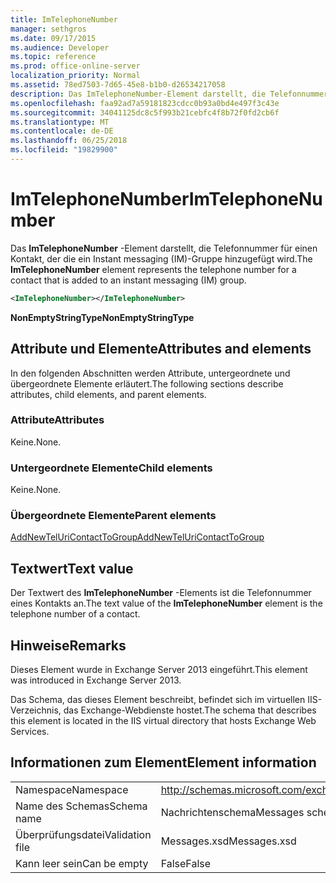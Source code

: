 ```yaml
---
title: ImTelephoneNumber
manager: sethgros
ms.date: 09/17/2015
ms.audience: Developer
ms.topic: reference
ms.prod: office-online-server
localization_priority: Normal
ms.assetid: 78ed7503-7d65-45e8-b1b0-d26534217058
description: Das ImTelephoneNumber-Element darstellt, die Telefonnummer für einen Kontakt, der die ein Instant messaging (IM)-Gruppe hinzugefügt wird.
ms.openlocfilehash: faa92ad7a59181823cdcc0b93a0bd4e497f3c43e
ms.sourcegitcommit: 34041125dc8c5f993b21cebfc4f8b72f0fd2cb6f
ms.translationtype: MT
ms.contentlocale: de-DE
ms.lasthandoff: 06/25/2018
ms.locfileid: "19829900"
---
```

# <a name="imtelephonenumber"></a><span data-ttu-id="1e701-103">ImTelephoneNumber</span><span class="sxs-lookup"><span data-stu-id="1e701-103">ImTelephoneNumber</span></span>

<span data-ttu-id="1e701-104">Das **ImTelephoneNumber** -Element darstellt, die Telefonnummer für einen Kontakt, der die ein Instant messaging (IM)-Gruppe hinzugefügt wird.</span><span class="sxs-lookup"><span data-stu-id="1e701-104">The **ImTelephoneNumber** element represents the telephone number for a contact that is added to an instant messaging (IM) group.</span></span> 
  
```XML
<ImTelephoneNumber></ImTelephoneNumber>
```

 <span data-ttu-id="1e701-105">**NonEmptyStringType**</span><span class="sxs-lookup"><span data-stu-id="1e701-105">**NonEmptyStringType**</span></span>
## <a name="attributes-and-elements"></a><span data-ttu-id="1e701-106">Attribute und Elemente</span><span class="sxs-lookup"><span data-stu-id="1e701-106">Attributes and elements</span></span>

<span data-ttu-id="1e701-107">In den folgenden Abschnitten werden Attribute, untergeordnete und übergeordnete Elemente erläutert.</span><span class="sxs-lookup"><span data-stu-id="1e701-107">The following sections describe attributes, child elements, and parent elements.</span></span>
  
### <a name="attributes"></a><span data-ttu-id="1e701-108">Attribute</span><span class="sxs-lookup"><span data-stu-id="1e701-108">Attributes</span></span>

<span data-ttu-id="1e701-109">Keine.</span><span class="sxs-lookup"><span data-stu-id="1e701-109">None.</span></span>
  
### <a name="child-elements"></a><span data-ttu-id="1e701-110">Untergeordnete Elemente</span><span class="sxs-lookup"><span data-stu-id="1e701-110">Child elements</span></span>

<span data-ttu-id="1e701-111">Keine.</span><span class="sxs-lookup"><span data-stu-id="1e701-111">None.</span></span>
  
### <a name="parent-elements"></a><span data-ttu-id="1e701-112">Übergeordnete Elemente</span><span class="sxs-lookup"><span data-stu-id="1e701-112">Parent elements</span></span>

[<span data-ttu-id="1e701-113">AddNewTelUriContactToGroup</span><span class="sxs-lookup"><span data-stu-id="1e701-113">AddNewTelUriContactToGroup</span></span>](addnewteluricontacttogroup.md)
  
## <a name="text-value"></a><span data-ttu-id="1e701-114">Textwert</span><span class="sxs-lookup"><span data-stu-id="1e701-114">Text value</span></span>

<span data-ttu-id="1e701-115">Der Textwert des **ImTelephoneNumber** -Elements ist die Telefonnummer eines Kontakts an.</span><span class="sxs-lookup"><span data-stu-id="1e701-115">The text value of the **ImTelephoneNumber** element is the telephone number of a contact.</span></span> 
  
## <a name="remarks"></a><span data-ttu-id="1e701-116">Hinweise</span><span class="sxs-lookup"><span data-stu-id="1e701-116">Remarks</span></span>

<span data-ttu-id="1e701-117">Dieses Element wurde in Exchange Server 2013 eingeführt.</span><span class="sxs-lookup"><span data-stu-id="1e701-117">This element was introduced in Exchange Server 2013.</span></span>
  
<span data-ttu-id="1e701-118">Das Schema, das dieses Element beschreibt, befindet sich im virtuellen IIS-Verzeichnis, das Exchange-Webdienste hostet.</span><span class="sxs-lookup"><span data-stu-id="1e701-118">The schema that describes this element is located in the IIS virtual directory that hosts Exchange Web Services.</span></span>
  
## <a name="element-information"></a><span data-ttu-id="1e701-119">Informationen zum Element</span><span class="sxs-lookup"><span data-stu-id="1e701-119">Element information</span></span>

|||
|:-----|:-----|
|<span data-ttu-id="1e701-120">Namespace</span><span class="sxs-lookup"><span data-stu-id="1e701-120">Namespace</span></span>  <br/> |http://schemas.microsoft.com/exchange/services/2006/messages  <br/> |
|<span data-ttu-id="1e701-121">Name des Schemas</span><span class="sxs-lookup"><span data-stu-id="1e701-121">Schema name</span></span>  <br/> |<span data-ttu-id="1e701-122">Nachrichtenschema</span><span class="sxs-lookup"><span data-stu-id="1e701-122">Messages schema</span></span>  <br/> |
|<span data-ttu-id="1e701-123">Überprüfungsdatei</span><span class="sxs-lookup"><span data-stu-id="1e701-123">Validation file</span></span>  <br/> |<span data-ttu-id="1e701-124">Messages.xsd</span><span class="sxs-lookup"><span data-stu-id="1e701-124">Messages.xsd</span></span>  <br/> |
|<span data-ttu-id="1e701-125">Kann leer sein</span><span class="sxs-lookup"><span data-stu-id="1e701-125">Can be empty</span></span>  <br/> |<span data-ttu-id="1e701-126">False</span><span class="sxs-lookup"><span data-stu-id="1e701-126">False</span></span>  <br/> |
   

